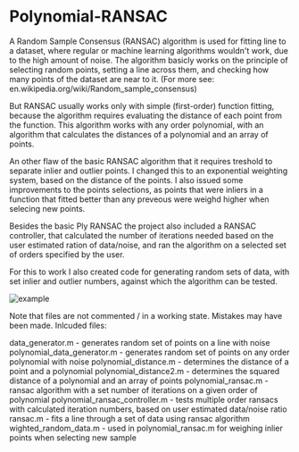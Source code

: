 # Polynomial-RANSAC

A Random Sample Consensus (RANSAC) algorithm is used for fitting line to a dataset, where regular or machine learning algorithms wouldn't work, due to the high amount of noise. The algorithm basicly works on the principle of selecting random points, setting a line across them, and checking how many points of the dataset are near to it. (For more see: en.wikipedia.org/wiki/Random_sample_consensus)

But RANSAC usually works only with simple (first-order) function fitting, because the algorithm requires evaluating the distance of each point from the function. This algorithm works with any order polynomial, with an algorithm that calculates the distances of a polynomial and an array of points.

An other flaw of the basic RANSAC algorithm that it requires treshold to separate inlier and outlier points. I changed this to an exponential weighting system, based on the distance of the points. I also issued some improvements to the points selections, as points that were inliers in a function that fitted better than any preveous were weighd higher when selecing new points.

Besides the basic Ply RANSAC the project also included a RANSAC controller, that calculated the number of iterations needed based on the user estimated ration of data/noise, and ran the algorithm on a selected set of orders specified by the user.

For this to work I also created code for generating random sets of data, with set inlier and outlier numbers, against which the algorithm can be tested.

![example](http://i.imgur.com/5c5vDPC.png)

Note that files are not commented / in a working state. Mistakes may have been made.
Inlcuded files: 

data_generator.m - generates random set of points on a line with noise
polynomial_data_generator.m - generates random set of points on any order polynomial with noise
polynomial_distance.m - determines the distance of a point and a polynomial
polynomial_distance2.m - determines the squared distance of a polynomial and an array of points
polynomial_ransac.m - ransac algorithm with a set number of iterations on a given order of polynomial
polynomial_ransac_controller.m - tests multiple order ransacs with calculated iteration numbers, based on user estimated data/noise ratio
ransac.m - fits a line through a set of data using ransac algorithm
wighted_random_data.m - used in polynomial_ransac.m for weighing inlier points when selecting new sample
